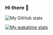 ### Hi there 👋
![My GitHub stats](https://github-readme-stats.vercel.app/api?username=mantasmikal&show_icons=true&theme=onedark&count_private=true&hide_title=true&border_color=2f373d)

[![My wakatime stats](https://github-readme-stats.vercel.app/api/wakatime?username=MantasMikal&theme=onedark&layout=compact&langs_count=10)](https://github.com/anuraghazra/github-readme-stats)
